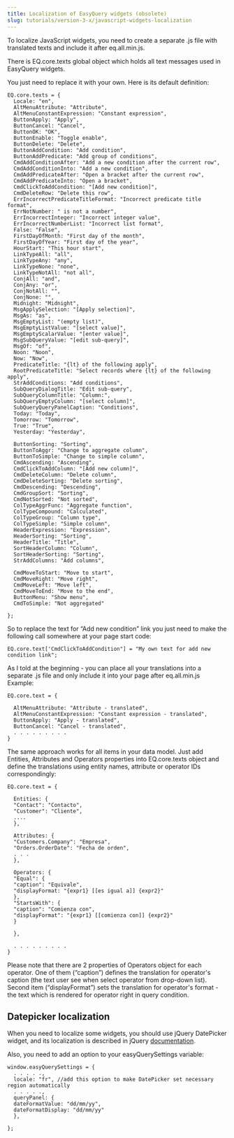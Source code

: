 ```yaml
---
title: Localization of EasyQuery widgets (obsolete)
slug: tutorials/version-3-x/javascript-widgets-localization
---
```



To localize JavaScript widgets, you need to create a separate .js file with translated texts and include it after eq.all.min.js.

There is EQ.core.texts global object which holds all text messages used in EasyQuery widgets.

You just need to replace it with your own. Here is its default definition: 

```
EQ.core.texts = {
  Locale: "en",
  AltMenuAttribute: "Attribute",
  AltMenuConstantExpression: "Constant expression",
  ButtonApply: "Apply",
  ButtonCancel: "Cancel",
  ButtonOK: "OK",
  ButtonEnable: "Toggle enable",
  ButtonDelete: "Delete",
  ButtonAddCondition: "Add condition",
  ButtonAddPredicate: "Add group of conditions",
  CmdAddConditionAfter: "Add a new condition after the current row",
  CmdAddConditionInto: "Add a new condition",
  CmdAddPredicateAfter: "Open a bracket after the current row",
  CmdAddPredicateInto: "Open a bracket",
  CmdClickToAddCondition: "[Add new condition]",
  CmdDeleteRow: "Delete this row",
  ErrIncorrectPredicateTitleFormat: "Incorrect predicate title format",
  ErrNotNumber: " is not a number",
  ErrIncorrectInteger: "Incorrect integer value",
  ErrIncorrectNumberList: "Incorrect list format",
  False: "False",
  FirstDayOfMonth: "First day of the month",
  FirstDayOfYear: "First day of the year",
  HourStart: "This hour start",
  LinkTypeAll: "all",
  LinkTypeAny: "any",
  LinkTypeNone: "none",
  LinkTypeNotAll: "not all",
  ConjAll: "and",
  ConjAny: "or",
  ConjNotAll: "",
  ConjNone: "",
  Midnight: "Midnight",
  MsgApplySelection: "[Apply selection]",
  MsgAs: "as",
  MsgEmptyList: "(empty list)",
  MsgEmptyListValue: "[select value]",
  MsgEmptyScalarValue: "[enter value]",
  MsgSubQueryValue: "[edit sub-query]",
  MsgOf: "of",
  Noon: "Noon",
  Now: "Now",
  PredicateTitle: "{lt} of the following apply",
  RootPredicateTitle: "Select records where {lt} of the following apply",
  StrAddConditions: "Add conditions",
  SubQueryDialogTitle: "Edit sub-query",
  SubQueryColumnTitle: "Column:",
  SubQueryEmptyColumn: "[select column]",
  SubQueryQueryPanelCaption: "Conditions",
  Today: "Today",
  Tomorrow: "Tomorrow",
  True: "True",
  Yesterday: "Yesterday",

  ButtonSorting: "Sorting",
  ButtonToAggr: "Change to aggregate column",
  ButtonToSimple: "Change to simple column",
  CmdAscending: "Ascending",
  CmdClickToAddColumn: "[Add new column]",
  CmdDeleteColumn: "Delete column",
  CmdDeleteSorting: "Delete sorting",
  CmdDescending: "Descending",
  CmdGroupSort: "Sorting",
  CmdNotSorted: "Not sorted",
  ColTypeAggrFunc: "Aggregate function",
  ColTypeCompound: "Calculated",
  ColTypeGroup: "Column type",
  ColTypeSimple: "Simple column",
  HeaderExpression: "Expression",
  HeaderSorting: "Sorting",
  HeaderTitle: "Title",
  SortHeaderColumn: "Column",
  SortHeaderSorting: "Sorting",
  StrAddColumns: "Add columns",

  CmdMoveToStart: "Move to start",
  CmdMoveRight: "Move right",
  CmdMoveLeft: "Move left",
  CmdMoveToEnd: "Move to the end",
  ButtonMenu: "Show menu",
  CmdToSimple: "Not aggregated"

};
```

So to replace the text for “Add new condition” link you just need to make the following call somewhere at your page start code: 

```
EQ.core.text['CmdClickToAddCondition"] = "My own text for add new condition link";
```

As I told at the beginning - you can place all your translations into a separate .js file and only include it into your page after eq.all.min.js Example: 

```
EQ.core.text = {
 
  AltMenuAttribute: "Attribute - translated",
  AltMenuConstantExpression: "Constant expression - translated",
  ButtonApply: "Apply - translated",
  ButtonCancel: "Cancel - translated",
  . . . . . . . . .
}
```

The same approach works for all items in your data model. Just add Entities, Attributes and Operators properties into EQ.core.texts object and define the translations using entity names, attribute or operator IDs correspondingly: 

```
EQ.core.text = {
 
  Entities: {
  "Contact": "Contacto",
  "Customer": "Cliente",
  ....
  },
 
  Attributes: {
  "Customers.Company": "Empresa",
  "Orders.OrderDate": "Fecha de orden",
  . . . 
  },
 
  Operators: {
  "Equal": { 
  "caption": "Equivale", 
  "displayFormat: "{expr1} [[es igual a]] {expr2}" 
  },
  "StartsWith": { 
  "caption": "Comienza con", 
  "displayFormat": "{expr1} [[comienza con]] {expr2}" 
  }
 
  },
 
  . . . . . . . . .
}
```

Please note that there are 2 properties of Operators object for each operator. One of them (“caption”) defines the translation for operator's caption (the text user see when select operator from drop-down list). Second item (“displayFormat”) sets the translation for operator's format - the text which is rendered for operator right in query condition. 

## Datepicker localization

When you need to localize some widgets, you should use jQuery DatePicker widget, and its localization is described in jQuery [documentation](/https://jqueryui.com/datepicker/#localization).

Also, you need to add an option to your easyQuerySettings variable:

```
window.easyQuerySettings = {
  . . . . .,
  locale: "fr", //add this option to make DatePicker set necessary region automatically
  . . . . .,
  queryPanel: { 
  dateFormatValue: "dd/mm/yy", 
  dateFormatDisplay: "dd/mm/yy" 
  },
  
};
```